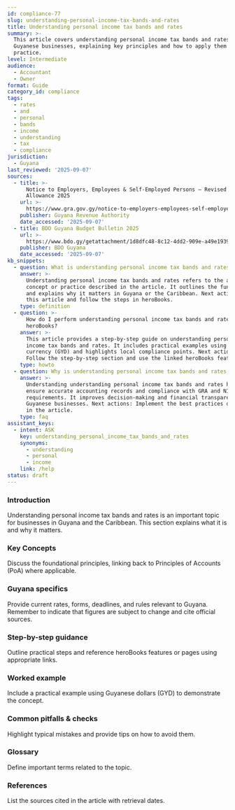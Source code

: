 ```yaml
---
id: compliance-77
slug: understanding-personal-income-tax-bands-and-rates
title: Understanding personal income tax bands and rates
summary: >-
  This article covers understanding personal income tax bands and rates for
  Guyanese businesses, explaining key principles and how to apply them in
  practice.
level: Intermediate
audience:
  - Accountant
  - Owner
format: Guide
category_id: compliance
tags:
  - rates
  - and
  - personal
  - bands
  - income
  - understanding
  - tax
  - compliance
jurisdiction:
  - Guyana
last_reviewed: '2025-09-07'
sources:
  - title: >-
      Notice to Employers, Employees & Self-Employed Persons – Revised Personal
      Allowance 2025
    url: >-
      https://www.gra.gov.gy/notice-to-employers-employees-self-employed-persons-revised-personal-allowance-and-deductions-for-income-tax-2025-copy/
    publisher: Guyana Revenue Authority
    date_accessed: '2025-09-07'
  - title: BDO Guyana Budget Bulletin 2025
    url: >-
      https://www.bdo.gy/getattachment/1d8dfc48-8c12-4dd2-909e-a49e19392cf4/BDO-Guyana-Budget-Bulletin-2025.pdf
    publisher: BDO Guyana
    date_accessed: '2025-09-07'
kb_snippets:
  - question: What is understanding personal income tax bands and rates?
    answer: >-
      Understanding personal income tax bands and rates refers to the accounting
      concept or practice described in the article. It outlines the fundamentals
      and explains why it matters in Guyana or the Caribbean. Next actions: Read
      this article and follow the steps in heroBooks.
    type: definition
  - question: >-
      How do I perform understanding personal income tax bands and rates in
      heroBooks?
    answer: >-
      This article provides a step-by-step guide on understanding personal
      income tax bands and rates. It includes practical examples using Guyanese
      currency (GYD) and highlights local compliance points. Next actions:
      Follow the step-by-step section and use the linked heroBooks feature.
    type: howto
  - question: Why is understanding personal income tax bands and rates important?
    answer: >-
      Understanding understanding personal income tax bands and rates helps
      ensure accurate accounting records and compliance with GRA and NIS
      requirements. It improves decision-making and financial transparency for
      Guyanese businesses. Next actions: Implement the best practices outlined
      in the article.
    type: faq
assistant_keys:
  - intent: ASK
    key: understanding_personal_income_tax_bands_and_rates
    synonyms:
      - understanding
      - personal
      - income
    link: /help
status: draft
---
```


### Introduction
Understanding personal income tax bands and rates is an important topic for businesses in Guyana and the Caribbean. This section explains what it is and why it matters.

### Key Concepts
Discuss the foundational principles, linking back to Principles of Accounts (PoA) where applicable.

### Guyana specifics
Provide current rates, forms, deadlines, and rules relevant to Guyana. Remember to indicate that figures are subject to change and cite official sources.

### Step-by-step guidance
Outline practical steps and reference heroBooks features or pages using appropriate links.

### Worked example
Include a practical example using Guyanese dollars (GYD) to demonstrate the concept.

### Common pitfalls & checks
Highlight typical mistakes and provide tips on how to avoid them.

### Glossary
Define important terms related to the topic.

### References
List the sources cited in the article with retrieval dates.
